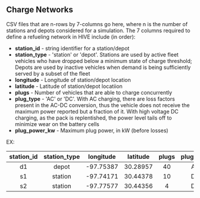 ## Charge Networks 
CSV files that are n-rows by 7-columns go here, where n is the number of stations and depots considered for a simulation. The 7 columns required to define a refueling network in HIVE include (in order):  
* __station_id__ - string identifier for a station/depot  
* __station_type__ - 'station' or 'depot'. Stations are used by active fleet vehicles who have dropped below a minimum state of charge threshold; Depots are used by inactive vehicles when demand is being sufficiently served by a subset of the fleet  
* __longitude__ - Longitude of station/depot location  
* __latitude__ - Latitude of station/depot locatiion  
* __plugs__ - Number of vehicles that are able to charge concurrently  
* __plug_type__ - 'AC' or 'DC'. With AC charging, there are loss factors present in the AC-DC conversion, thus the vehicle does not receive the maximum power reported but a fraction of it. With high voltage DC charging, as the pack is replentished, the power level tails off to minimize wear on the battery cells  
* __plug_power_kw__ - Maximum plug power, in kW (before losses)  
  
EX:  
  
| station_id | station_type | longitude | latitude | plugs | plug_type | plug_power_kw |
|:----------:|:------------:| :--------:| :-------:| :----:| :--------:| :------------:|
| d1 | depot | -97.75387 | 30.28957 | 40 | AC | 7.2 |
| s1 | station | -97.74171 | 30.44378 | 10 | DC | 150 |
| s2 | station | -97.77577 | 30.44356 | 4 | DC | 50 |
